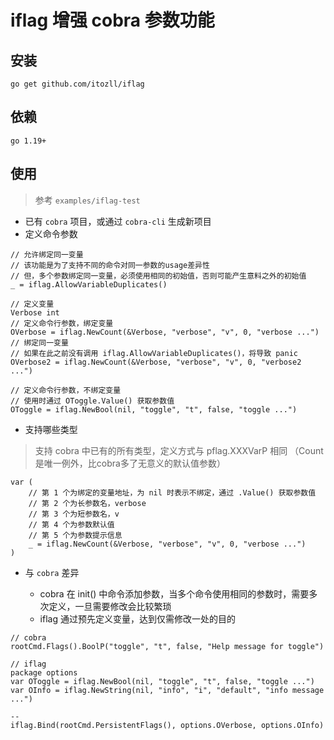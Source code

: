 # iflag 增强 cobra 参数功能

## 安装

```
go get github.com/itozll/iflag
```

## 依赖

 ```
go 1.19+
 ```

## 使用

> 参考 `examples/iflag-test`
+ 已有 `cobra` 项目，或通过 `cobra-cli` 生成新项目
+ 定义命令参数

```
// 允许绑定同一变量
// 该功能是为了支持不同的命令对同一参数的usage差异性
// 但，多个参数绑定同一变量，必须使用相同的初始值，否则可能产生意料之外的初始值
_ = iflag.AllowVariableDuplicates()

// 定义变量
Verbose int
// 定义命令行参数，绑定变量
OVerbose = iflag.NewCount(&Verbose, "verbose", "v", 0, "verbose ...")
// 绑定同一变量
// 如果在此之前没有调用 iflag.AllowVariableDuplicates()，将导致 panic
OVerbose2 = iflag.NewCount(&Verbose, "verbose", "v", 0, "verbose2 ...")

// 定义命令行参数，不绑定变量
// 使用时通过 OToggle.Value() 获取参数值
OToggle = iflag.NewBool(nil, "toggle", "t", false, "toggle ...")
```

+ 支持哪些类型

> 支持 cobra 中已有的所有类型，定义方式与 pflag.XXXVarP 相同 （Count是唯一例外，比cobra多了无意义的默认值参数）

```
var (
    // 第 1 个为绑定的变量地址，为 nil 时表示不绑定，通过 .Value() 获取参数值
    // 第 2 个为长参数名，verbose
    // 第 3 个为短参数名，v
    // 第 4 个为参数默认值
    // 第 5 个为参数提示信息
    _ = iflag.NewCount(&Verbose, "verbose", "v", 0, "verbose ...")
)
```

+ 与 `cobra` 差异

    + cobra 在 init() 中命令添加参数，当多个命令使用相同的参数时，需要多次定义，一旦需要修改会比较繁琐
    + iflag 通过预先定义变量，达到仅需修改一处的目的

```
// cobra
rootCmd.Flags().BoolP("toggle", "t", false, "Help message for toggle")

// iflag
package options
var OToggle = iflag.NewBool(nil, "toggle", "t", false, "toggle ...")
var OInfo = iflag.NewString(nil, "info", "i", "default", "info message ...")

--
iflag.Bind(rootCmd.PersistentFlags(), options.OVerbose, options.OInfo)
```

